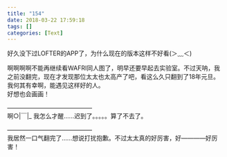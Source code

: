 ```yaml
---
title: "154"
date: 2018-03-22 17:59:18
tags: []
categories: [Text]
---
```


<p>好久没下过LOFTER的APP了，为什么现在的版本这样不好看(＞﹏＜)</p> 
<p>啊啊啊啊不能再继续看WAFRI同人图了，明早还要早起去实验室。不过天呐，我之前没翻完，现在才发现那位太太也太高产了吧，看这么久只翻到了18年元旦。我何其有幸啊，能遇见这样好的人。<br />好想也会画画！</p> 
<p>——————————————<br />啊○|￣|_ 我怎么才醒……迟到了。。。。。算了不去了。</p> 
<p>——————————————<br />我居然一口气翻完了……想说打扰抱歉。不过太太真的好厉害，好————好厉害！</p>